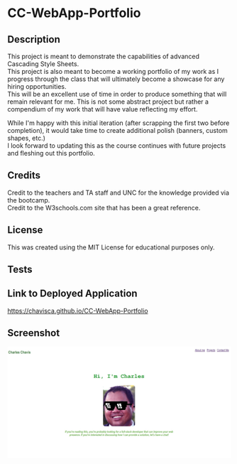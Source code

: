 # CC-WebApp-Portfolio

## Description

This project is meant to demonstrate the capabilities of advanced Cascading Style Sheets.  
This project is also meant to become a working portfolio of my work as I progress through the class that will ultimately become a showcase for any hiring opportunities.  
This will be an excellent use of time in order to produce something that will remain relevant for me.  This is not some abstract project but rather a compendium of my work that will have value reflecting my effort.  

While I'm happy with this initial iteration (after scrapping the first two before completion), it would take time to create additional polish (banners, custom shapes, etc.)  
I look forward to updating this as the course continues with future projects and fleshing out this portfolio.  

## Credits

Credit to the teachers and TA staff and UNC for the knowledge provided via the bootcamp.  
Credit to the W3schools.com site that has been a great reference.  

## License

This was created using the MIT License for educational purposes only.  


## Tests

## Link to Deployed Application
https://chavisca.github.io/CC-WebApp-Portfolio  

## Screenshot
![Screenshot of the CC-WebApp-Portfolio Site](/assets/images/portfoliocover.jpg?raw=true)
